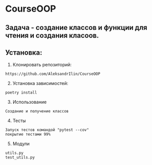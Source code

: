 # CourseOOP
## Задача - создание классов и функции для чтения и создания класоов.
## Установка:
1. Клонировать репозиторий:
```
https://github.com/AleksandrIlin/CourseOOP
```
2. Установка зависимостей: 
```
poetry install
```
3. Использование
```
Создание и получение классов
```
4. Тесты
```
Запуск тестов командой "pytest --cov"
покрытие тестами 99%
```
5. Модули
```
utils.py
test_utils.py
```
